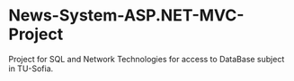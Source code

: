 # News-System-ASP.NET-MVC-Project
Project for SQL and Network Technologies for access to DataBase subject in TU-Sofia.
